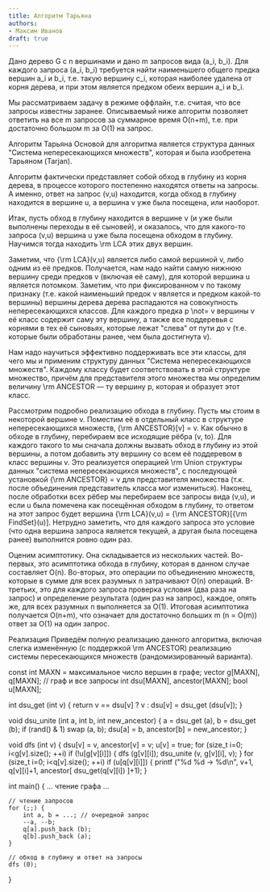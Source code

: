 ```yaml
---
title: Алгоритм Тарьяна
authors:
- Максим Иванов
draft: true
---
```


Дано дерево G с n вершинами и дано m запросов вида (a_i, b_i). Для каждого запроса (a_i, b_i) требуется найти наименьшего общего предка вершин a_i и b_i, т.е. такую вершину c_i, которая наиболее удалена от корня дерева, и при этом является предком обеих вершин a_i и b_i.

Мы рассматриваем задачу в режиме оффлайн, т.е. считая, что все запросы известны заранее. Описываемый ниже алгоритм позволяет ответить на все m запросов за суммарное время O(n+m), т.е. при достаточно большом m за O(1) на запрос.

Алгоритм Тарьяна
Основой для алгоритма является структура данных "Система непересекающихся множеств", которая и была изобретена Тарьяном (Tarjan).

Алгоритм фактически представляет собой обход в глубину из корня дерева, в процессе которого постепенно находятся ответы на запросы. А именно, ответ на запрос (v,u) находится, когда обход в глубину находится в вершине u, а вершина v уже была посещена, или наоборот.

Итак, пусть обход в глубину находится в вершине v (и уже были выполнены переходы в её сыновей), и оказалось, что для какого-то запроса (v,u) вершина u уже была посещена обходом в глубину. Научимся тогда находить \rm LCA этих двух вершин.

Заметим, что {\rm LCA}(v,u) является либо самой вершиной v, либо одним из её предков. Получается, нам надо найти самую нижнюю вершину среди предков v (включая её саму), для которой вершина u является потомком. Заметим, что при фиксированном v по такому признаку (т.е. какой наименьший предок v является и предком какой-то вершины) вершины дерева дерева распадаются на совокупность непересекающихся классов. Для каждого предка p \not= v вершины v её класс содержит саму эту вершину, а также все поддеревья с корнями в тех её сыновьях, которые лежат "слева" от пути до v (т.е. которые были обработаны ранее, чем была достигнута v).

Нам надо научиться эффективно поддерживать все эти классы, для чего мы и применим структуру данных "Система непересекающихся множеств". Каждому классу будет соответствовать в этой структуре множество, причём для представителя этого множества мы определим величину \rm ANCESTOR — ту вершину p, которая и образует этот класс.

Рассмотрим подробно реализацию обхода в глубину. Пусть мы стоим в некоторой вершине v. Поместим её в отдельный класс в структуре непересекающихся множеств, {\rm ANCESTOR}[v] = v. Как обычно в обходе в глубину, перебираем все исходящие рёбра (v, to). Для каждого такого to мы сначала должны вызвать обход в глубину из этой вершины, а потом добавить эту вершину со всем её поддеревом в класс вершины v. Это реализуется операцией \rm Union структуры данных "система непересекающихся множеств", с последующей установкой {\rm ANCESTOR} = v для представителя множества (т.к. после объединения представитель класса мог измениться). Наконец, после обработки всех рёбер мы перебираем все запросы вида (v,u), и если u была помечена как посещённая обходом в глубину, то ответом на этот запрос будет вершина {\rm LCA}(v,u) = {\rm ANCESTOR}[{\rm FindSet}(u)]. Нетрудно заметить, что для каждого запроса это условие (что одна вершина запроса является текущей, а другая была посещена ранее) выполнится ровно один раз.

Оценим асимптотику. Она складывается из нескольких частей. Во-первых, это асимптотика обхода в глубину, которая в данном случае составляет O(n). Во-вторых, это операции по объединению множеств, которые в сумме для всех разумных n затрачивают O(n) операций. В-третьих, это для каждого запроса проверка условия (два раза на запрос) и определение результата (один раз на запрос), каждое, опять же, для всех разумных n выполняется за O(1). Итоговая асимптотика получается O(n+m), что означает для достаточно больших m (n = O(m)) ответ за O(1) на один запрос.

Реализация
Приведём полную реализацию данного алгоритма, включая слегка изменённую (с поддержкой \rm ANCESTOR) реализацию системы пересекающихся множеств (рандомизированный варианта).

const int MAXN = максимальное число вершин в графе;
vector<int> g[MAXN], q[MAXN]; // граф и все запросы
int dsu[MAXN], ancestor[MAXN];
bool u[MAXN];
 
int dsu_get (int v) {
	return v == dsu[v] ? v : dsu[v] = dsu_get (dsu[v]);
}
 
void dsu_unite (int a, int b, int new_ancestor) {
	a = dsu_get (a),  b = dsu_get (b);
	if (rand() & 1)  swap (a, b);
	dsu[a] = b,  ancestor[b] = new_ancestor;
}
 
void dfs (int v) {
	dsu[v] = v,  ancestor[v] = v;
	u[v] = true;
	for (size_t i=0; i<g[v].size(); ++i)
		if (!u[g[v][i]]) {
			dfs (g[v][i]);
			dsu_unite (v, g[v][i], v);
		}
	for (size_t i=0; i<q[v].size(); ++i)
		if (u[q[v][i]]) {
			printf ("%d %d -> %d\n", v+1, q[v][i]+1,
				ancestor[ dsu_get(q[v][i]) ]+1);
}
 
int main() {
	... чтение графа ...
 
	// чтение запросов
	for (;;) {
		int a, b = ...; // очередной запрос
		--a, --b;
		q[a].push_back (b);
		q[b].push_back (a);
	}
 
	// обход в глубину и ответ на запросы
	dfs (0);
}